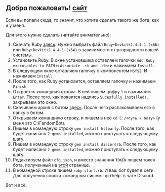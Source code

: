 ## Добро пожаловать! [сайт](https://rusy233-ms.github.io/FandomBot/)
Если вы попали сюда, то значит, что хотите сделать такого же бота, как и у меня. 

Для этого нужно сделать (читайте внимательно):

1. Скачать Ruby [здесь](https://rubyinstaller.org/downloads/). Нужно выбрать файл `Ruby+Devkit+2.4.4-1-(x86)` или `Ruby+Devkit+2.4.4-1-(x64)` в зависимости от разрядности вашей системы. 
2. Установить Ruby. В окне установщика оставляем галочки `Add Ruby executables to PATH` и `Associate .rb and .rbw` и нажимаем `Install`. 
3. В следующем окне оставляем галочку с компонентом `MSYS2`. И нажимаем `Install`. 
4. После того, как Ruby установится, оставляем галочку и нажимаем `Finish`. 
5. Откроется командная строка. В ней пишем цифру `1` и нажимаем `Enter`. После того, как появится надпись `Sucesfully installed!`, закрываем это окно. 
6. Скачиваем архив с ботом [здесь](https://github.com/Rusy233-ms/FandomBot/archive/master.zip). После чего распаковываем его в папку с ботом. 
7. Открываем командную строку, и пишем в неё `cd C:/<путь к боту>` (у меня это C:/FandomBot). 
8. Пишем в командную строку `gem install httparty`. После того, как будет написано `2 gems installed`, можно приступать к следующему шагу. 
9. Пишем в командную строку `gem install discordrb`. После того, как будет написано `2 gems installed`, можно приступать к следующему шагу.
10. Редактируем файл `cfg.json`, и вместо значения `TOKEN` пишем токен бота, полученный на [этой](https://discordapp.com/developers/applications/me) странице. 
11. В командной строке пишем `ruby start.rb`. И ваш бот будет в сети. Для получения списка команд мы пишем `!get`help` в чате Discord. 

Вот и всё.
